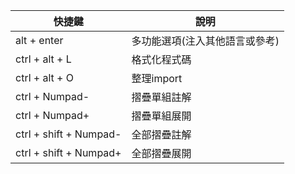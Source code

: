 
| 快捷鍵 | 說明 |
| ------- | ------ |
| alt + enter | 多功能選項(注入其他語言或參考)  |
| ctrl + alt + L | 格式化程式碼
 ctrl + alt + O | 整理import
 ctrl + Numpad- | 摺疊單組註解
 ctrl + Numpad+ | 摺疊單組展開
 ctrl + shift + Numpad- | 全部摺疊註解
 ctrl + shift + Numpad+ | 全部摺疊展開


